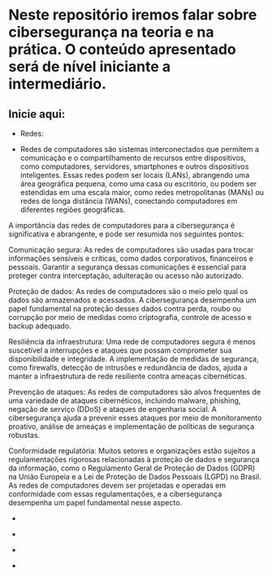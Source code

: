 # Neste repositório iremos falar sobre cibersegurança na teoria e na prática. O conteúdo apresentado será de nível iniciante a intermediário.

## Inicie aqui:
- Redes:
* Redes de computadores são sistemas interconectados que permitem a comunicação e o compartilhamento de recursos entre dispositivos, como computadores, servidores, smartphones e outros dispositivos inteligentes. Essas redes podem ser locais (LANs), abrangendo uma área geográfica pequena, como uma casa ou escritório, ou podem ser estendidas em uma escala maior, como redes metropolitanas (MANs) ou redes de longa distância (WANs), conectando computadores em diferentes regiões geográficas.

A importância das redes de computadores para a cibersegurança é significativa e abrangente, e pode ser resumida nos seguintes pontos:

Comunicação segura: As redes de computadores são usadas para trocar informações sensíveis e críticas, como dados corporativos, financeiros e pessoais. Garantir a segurança dessas comunicações é essencial para proteger contra interceptação, adulteração ou acesso não autorizado.

Proteção de dados: As redes de computadores são o meio pelo qual os dados são armazenados e acessados. A cibersegurança desempenha um papel fundamental na proteção desses dados contra perda, roubo ou corrupção por meio de medidas como criptografia, controle de acesso e backup adequado.

Resiliência da infraestrutura: Uma rede de computadores segura é menos suscetível a interrupções e ataques que possam comprometer sua disponibilidade e integridade. A implementação de medidas de segurança, como firewalls, detecção de intrusões e redundância de dados, ajuda a manter a infraestrutura de rede resiliente contra ameaças cibernéticas.

Prevenção de ataques: As redes de computadores são alvos frequentes de uma variedade de ataques cibernéticos, incluindo malware, phishing, negação de serviço (DDoS) e ataques de engenharia social. A cibersegurança ajuda a prevenir esses ataques por meio de monitoramento proativo, análise de ameaças e implementação de políticas de segurança robustas.

Conformidade regulatória: Muitos setores e organizações estão sujeitos a regulamentações rigorosas relacionadas à proteção de dados e segurança da informação, como o Regulamento Geral de Proteção de Dados (GDPR) na União Europeia e a Lei de Proteção de Dados Pessoais (LGPD) no Brasil. As redes de computadores devem ser projetadas e operadas em conformidade com essas regulamentações, e a cibersegurança desempenha um papel fundamental nesse aspecto.

+
-
+
*
